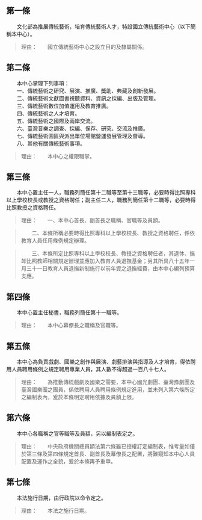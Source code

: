 第一條 
-------
　　文化部為推展傳統藝術，培育傳統藝術人才，特設國立傳統藝術中心（以下簡稱本中心）。  
> 理由：　　國立傳統藝術中心之設立目的及隸屬關係。



第二條 
-------
　　本中心掌理下列事項：  
　　一、傳統藝術之研究、展演、推廣、獎助、典藏及創新發展。  
　　二、傳統藝術文獻圖書視聽資料、資訊之採編、出版及管理。  
　　三、傳統藝術數位加值運用及教育推廣。  
　　四、傳統藝術之人才培育。  
　　五、傳統藝術之國際及兩岸交流。  
　　六、臺灣音樂之調查、採編、保存、研究、交流及推廣。  
　　七、傳統藝術園區與派出單位場館營運發展管理及督導。  
　　八、其他有關傳統藝術事項。  
> 理由：　　本中心之權限職掌。



第三條 
-------
　　本中心置主任一人，職務列簡任第十二職等至第十三職等，必要時得比照專科以上學校校長或教授之資格聘任；副主任二人，職務列簡任第十二職等，必要時得比照教授之資格聘任。  
> 理由：　　一、本中心首長、副首長之職稱、官職等及員額。

> 　　二、本條所稱必要時得比照專科以上學校校長、教授之資格聘任，係依教育人員任用條例規定辦理。

> 　　三、本條所定比照專科以上學校校長、教授之資格聘任者，其退休、撫卹比照教師相關規定辦理並應加入教育人員退撫基金；另其所具八十五年一月三十一日教育人員退撫新制施行以前年資之退撫經費，由本中心編列預算支應。



第四條 
-------
　　本中心置主任秘書，職務列簡任第十一職等。  
> 理由：　　本中心幕僚長之職稱及官職等。



第五條 
-------
　　本中心為負責戲劇、國樂之創作與展演、劇藝排演與指導及人才培育，得依聘用人員聘用條例之規定聘用專業人員，其人數不得超過一百八十七人。  
> 理由：　　為推動傳統戲劇及國樂之需要，本中心國光劇團、臺灣豫劇團及臺灣國樂團之團員，係依聘用人員聘用條例規定進用，並未列入第六條所定之編制表內，爰於本條明定聘用依據及員額上限。



第六條 
-------
　　本中心各職稱之官等職等及員額，另以編制表定之。  
> 理由：　　中央政府機關總員額法第六條雖已授權訂定編制表，惟考量如僅於第三條及第四條規定首長、副首長及幕僚長之配置，將難窺知本中心人員配置及運作之全貌，爰於本條再予重申。



第七條 
-------
　　本法施行日期，由行政院以命令定之。  
> 理由：　　本法之施行日期。
